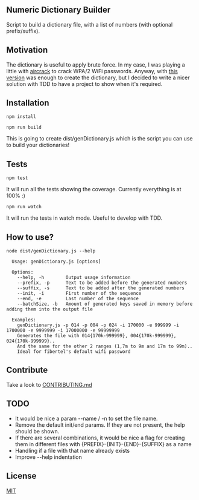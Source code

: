 ## Numeric Dictionary Builder
Script to build a dictionary file, with a list of numbers (with optional prefix/suffix).

## Motivation
The dictionary is useful to apply brute force. In my case, I was playing a little with [aircrack](http://aircrack-ng.org/) to crack WPA/2 WiFi passwords. Anyway, with [this version](https://github.com/matiaslgh/numeric-dictionary-builder/commit/d705353e2bee8e4db4b36468d037742b3849e2a5) was enough to create the dictionary, but I decided to write a nicer solution with TDD to have a project to show when it's required.

## Installation
`npm install`

`npm run build`

This is going to create dist/genDictionary.js which is the script you can use to build your dictionaries!

## Tests
`npm test`

It will run all the tests showing the coverage. Currently everything is at 100% :)

`npm run watch`

It will run the tests in watch mode. Useful to develop with TDD.

## How to use?
`node dist/genDictionary.js --help`
```
  Usage: genDictionary.js [options]

  Options:
    --help, -h        Output usage information
    --prefix, -p      Text to be added before the generated numbers
    --suffix, -s      Text to be added after the generated numbers
    --init, -i        First number of the sequence
    --end, -e         Last number of the sequence
    --batchSize, -b   Amount of generated keys saved in memory before adding them into the output file

  Examples:
    genDictionary.js -p 014 -p 004 -p 024 -i 170000 -e 999999 -i 1700000 -e 9999999 -i 17000000 -e 99999999
    Generates the file with 014{170k-999999}, 004{170k-999999}, 024{170k-999999}..
    And the same for the other 2 ranges (1,7m to 9m and 17m to 99m)..
    Ideal for fibertel's default wifi password
```

## Contribute
Take a look to [CONTRIBUTING.md](https://github.com/matiaslgh/numeric-dictionary-builder/blob/master/CONTRIBUTING.md)

## TODO
- It would be nice a param --name / -n to set the file name.
- Remove the default init/end params. If they are not present, the help should be shown.
- If there are several combinations, it would be nice a flag for creating them in different files with {PREFIX}-{INIT}-{END}-{SUFFIX} as a name
- Handling if a file with that name already exists
- Improve --help indentation

## License
[MIT](https://choosealicense.com/licenses/mit/)

